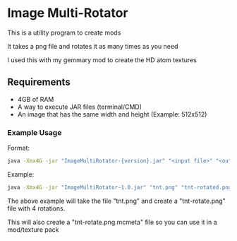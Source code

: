 # Image Multi-Rotator

This is a utility program to create mods

It takes a png file and rotates it as many times as you need

I used this with my gemmary mod to create the HD atom textures

## Requirements
- 4GB of RAM
- A way to execute JAR files (terminal/CMD)
- An image that has the same width and height (Example: 512x512)

### Example Usage
Format:

```cmd
java -Xmx4G -jar "ImageMultiRotator-{version}.jar" "<input file>" "<output file name>" <degrees per rotation>
```

Example:

```cmd
java -Xmx4G -jar "ImageMultiRotator-1.0.jar" "tnt.png" "tnt-rotated.png" 90.0
```

The above example will take the file "tnt.png" and create a "tnt-rotate.png" file with 4 rotations.

This will also create a "tnt-rotate.png.mcmeta" file so you can use it in a mod/texture pack
